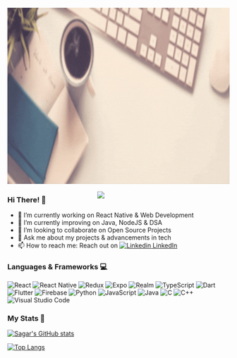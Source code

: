 <p>
 <img  width="1000" height="400" src="images/AnimatedNameBanner.gif">
</p>

<img align='right' src='https://media.giphy.com/media/bcKmIWkUMCjVm/giphy.gif' width='300' >

### Hi There! 👋

<!--
**sagar-monga/sagar-monga** is a ✨ _special_ ✨ repository because its `README.md` (this file) appears on your GitHub profile.

Here are some ideas to get you started:
-->

- 🔭 I’m currently working on React Native & Web Development
- 🌱 I’m currently improving on Java, NodeJS & DSA
- 👯 I’m looking to collaborate on Open Source Projects
- 💬 Ask me about my projects & advancements in tech
- 📫 How to reach me: Reach out on [![Linkedin](https://i.stack.imgur.com/gVE0j.png) LinkedIn](https://linkedin.com/in/sagarmonga)
<!-- - 😄 Pronouns: ... -->
<!-- - ⚡ Fun fact: ... -->



### Languages & Frameworks 💻
<!-- Add badges from https://github.com/Ileriayo/markdown-badges -->
<!-- <img alt="" src="" /> -->
<p float="left">
<img alt="React" src="https://img.shields.io/badge/react-%2320232a.svg?style=for-the-badge&logo=react&logoColor=%2361DAFB" />
<img alt="React Native" src="https://img.shields.io/badge/react_native-%2320232a.svg?style=for-the-badge&logo=react&logoColor=%2361DAFB" />
<img alt="Redux" src="https://img.shields.io/badge/redux-%23593d88.svg?style=for-the-badge&logo=redux&logoColor=white" />
<img alt="Expo" src="https://img.shields.io/badge/expo-1C1E24?style=for-the-badge&logo=expo&logoColor=#D04A37" />
<img alt="Realm" src="https://img.shields.io/badge/Realm-39477F?style=for-the-badge&logo=realm&logoColor=white" />
<img alt="TypeScript" src="https://img.shields.io/badge/typescript-%23007ACC.svg?style=for-the-badge&logo=typescript&logoColor=white" />
<img alt="Dart" src="https://img.shields.io/badge/dart-%230175C2.svg?&style=for-the-badge&logo=dart&logoColor=white" />
<img alt="Flutter" src="https://img.shields.io/badge/Flutter%20-%2302569B.svg?&style=for-the-badge&logo=Flutter&logoColor=white" />
<img alt="Firebase" src="https://img.shields.io/badge/firebase%20-%23039BE5.svg?&style=for-the-badge&logo=firebase"/>
<img alt="Python" src="https://img.shields.io/badge/python%20-%2314354C.svg?&style=for-the-badge&logo=python&logoColor=white"/>
<img alt="JavaScript" src="https://img.shields.io/badge/javascript%20-%23323330.svg?&style=for-the-badge&logo=javascript&logoColor=%23F7DF1E"/>
<img alt="Java" src="https://img.shields.io/badge/java-%23ED8B00.svg?&style=for-the-badge&logo=java&logoColor=white" />
<img alt="C" src="https://img.shields.io/badge/c%20-%2300599C.svg?&style=for-the-badge&logo=c&logoColor=white"/>
<img alt="C++" src="https://img.shields.io/badge/c++%20-%2300599C.svg?&style=for-the-badge&logo=c%2B%2B&ogoColor=white"/>
<img alt="Visual Studio Code" src="https://img.shields.io/badge/VS%20Code-004D80?logo=visual-studio-code&logoColor=007ACC" height=28/>
</p>

### My Stats 🧮

[![Sagar's GitHub stats](https://github-readme-stats.vercel.app/api?username=sagar-monga&count_private=true&show_icons=true&include_all_commits=true&bg_color=45,642B73,C6426E&title_color=ffffff&text_color=ffffff&icon_color=ffffff&border_radius=16.0&hide_border=true)](https://github.com/sagar-monga/github-readme-stats)

[![Top Langs](https://github-readme-stats.vercel.app/api/top-langs/?username=sagar-monga&layout=compact&hide=makefile&langs_count=6&bg_color=45,642B73,C6426E&title_color=ffffff&text_color=ffffff&border_radius=16.0&hide_border=true)](https://github.com/sagar-monga/github-readme-stats)
